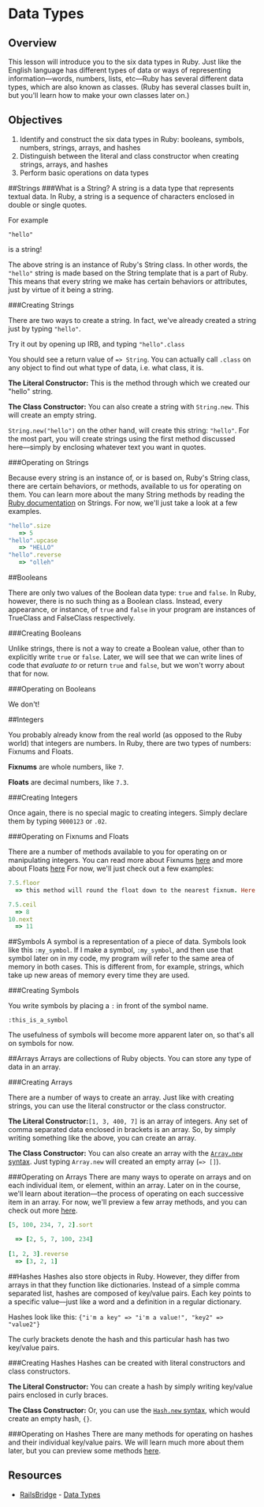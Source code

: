# Data Types

## Overview

This lesson will introduce you to the six data types in Ruby. Just like the English language has different types of data or ways of representing information––words, numbers, lists, etc––Ruby has several different data types, which are also known as classes. (Ruby has several classes built in, but you'll learn how to make your own classes later on.)


## Objectives
1. Identify and construct the six data types in Ruby: booleans, symbols, numbers, strings, arrays, and hashes
2. Distinguish between the literal and class constructor when creating strings, arrays, and hashes
3. Perform basic operations on data types

##Strings
###What is a String?
A string is a data type that represents textual data. In Ruby, a string is a sequence of characters enclosed in double or single quotes. 

For example

`"hello"`

is a string!

The above string is an instance of Ruby's String class. In other words, the `"hello"` string is made based on the String template that is a part of Ruby. This means that every string we make has certain behaviors or attributes, just by virtue of it being a string. 

###Creating Strings

There are two ways to create a string. In fact, we've already created a string just by typing `"hello"`. 

Try it out by opening up IRB, and typing `"hello".class` 

You should see a return value of ` => String `. You can actually call `.class` on any object to find out what type of data, i.e. what class, it is. 

**The Literal Constructor:** This is the method through which we created our "hello" string. 

**The Class Constructor:** You can also create a string with `String.new`. This will create an empty string. 

`String.new("hello")` on the other hand, will create this string: `"hello"`. For the most part, you will create strings using the first method discussed here––simply by enclosing whatever text you want in quotes. 

###Operating on Strings

Because every string is an instance of, or is based on, Ruby's String class, there are certain behaviors, or methods, available to us for operating on them. You can learn more about the many String methods by reading the [Ruby documentation](http://ruby-doc.org/core-2.2.0/String.html) on Strings. For now, we'll just take a look at a few examples. 

```ruby
"hello".size 
   => 5
"hello".upcase
   => "HELLO"
"hello".reverse
   => "olleh"
```

##Booleans

There are only two values of the Boolean data type: `true` and `false`. In Ruby, however, there is no such thing as a Boolean class. Instead, every appearance, or instance, of `true` and `false` in your program are instances of TrueClass and FalseClass respectively. 

###Creating Booleans

Unlike strings, there is not a way to create a Boolean value, other than to explicitly write `true` or `false`. Later, we will see that we can write lines of code that *evaluate to* or return `true` and `false`, but we won't worry about that for now. 	

###Operating on Booleans

We don't! 

##Integers

You probably already know from the real world (as opposed to the Ruby world) that integers are numbers. In Ruby, there are two types of numbers: Fixnums and Floats. 

**Fixnums** are whole numbers, like `7`. 

**Floats** are decimal numbers, like `7.3`. 

###Creating Integers

Once again, there is no special magic to creating integers. Simply declare them by typing `9000123` or `.02`. 

###Operating on Fixnums and Floats

There are a number of methods available to you for operating on or manipulating integers. You can read more about Fixnums [here](http://ruby-doc.org/core-2.2.0/Fixnum.html) and more about Floats [here](http://ruby-doc.org/core-2.2.0/Float.html) For now, we'll just check out a few examples: 

```ruby
7.5.floor
  => this method will round the float down to the nearest fixnum. Here it will return 7

7.5.ceil
  => 8
10.next
  => 11
```

##Symbols
A symbol is a representation of a piece of data. Symbols look like this `:my_symbol`. If I make a symbol, `:my_symbol`, and then use that symbol later on in my code, my program will refer to the same area of memory in both cases. This is different from, for example, strings, which take up new areas of memory every time they are used. 

###Creating Symbols

You write symbols by placing a `:` in front of the symbol name. 

`:this_is_a_symbol`

The usefulness of symbols will become more apparent later on, so that's all on symbols for now. 

##Arrays
Arrays are collections of Ruby objects. You can store any type of data in an array. 

###Creating Arrays

There are a number of ways to create an array. Just like with creating strings, you can use the literal constructor or the class constructor. 

**The Literal Constructor:**`[1, 3, 400, 7]` is an array of integers. Any set of comma separated data enclosed in brackets is an array. So, by simply writing something like the above, you can create an array. 

**The Class Constructor:** You can also create an array with the [`Array.new` syntax](http://ruby-doc.org/core-2.2.0/Array.html). Just typing `Array.new` will created an empty array (`=> []`). 

###Operating on Arrays
There are many ways to operate on arrays and on each individual item, or element, within an array. Later on in the course, we'll learn about iteration––the process of operating on each successive item in an array. For now, we'll preview a few array methods, and you can check out more [here](http://ruby-doc.org/core-2.2.0/Array.html). 

```ruby
[5, 100, 234, 7, 2].sort

  => [2, 5, 7, 100, 234]
  
[1, 2, 3].reverse
  => [3, 2, 1]
```
##Hashes
Hashes also store objects in Ruby. However, they differ from arrays in that they function like dictionaries. Instead of a simple comma separated list, hashes are composed of key/value pairs. Each key points to a specific value––just like a word and a definition in a regular dictionary. 

Hashes look like this: 
`{"i'm a key" => "i'm a value!", "key2" => "value2"}`

The curly brackets denote the hash and this particular hash has two key/value pairs. 

###Creating Hashes
Hashes can be created with literal constructors and class constructors. 

**The Literal Constructor:** You can create a hash by simply writing key/value pairs enclosed in curly braces. 

**The Class Constructor:** Or, you can use the [`Hash.new` syntax](http://ruby-doc.org/core-2.2.0/Hash.html), which would create an empty hash, `{}`. 

###Operating on Hashes
There are many methods for operating on hashes and their individual key/value pairs. We will learn much more about them later, but you can preview some methods [here](http://ruby-doc.org/core-2.2.0/Hash.html). 



## Resources
* [RailsBridge](http://docs.railsbridge.org) - [Data Types](http://docs.railsbridge.org/ruby/datatypes)
